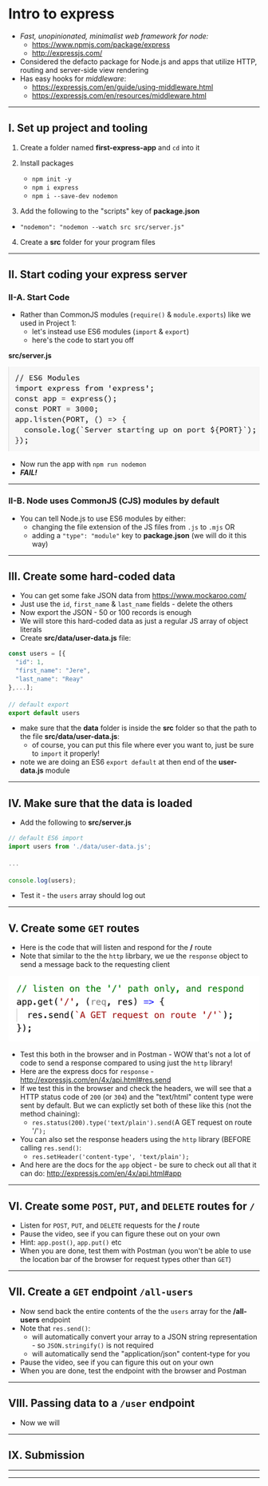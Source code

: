 # Intro to express
- *Fast, unopinionated, minimalist web framework for node:*
  - https://www.npmjs.com/package/express
  - http://expressjs.com/
- Considered the defacto package for Node.js and apps that utilize HTTP, routing and server-side view rendering 
- Has easy hooks for *middleware*:
  - https://expressjs.com/en/guide/using-middleware.html
  - https://expressjs.com/en/resources/middleware.html

<hr>

## I. Set up project and tooling

1) Create a folder named **first-express-app** and `cd` into it

2) Install packages

    - `npm init -y`
    - `npm i express`
    - `npm i --save-dev nodemon`

3) Add the following to the "scripts" key of **package.json**
- `"nodemon": "nodemon --watch src src/server.js"`

4) Create a **src** folder for your program files

<hr>

## II. Start coding your express server

### II-A. Start Code

- Rather than CommonJS modules (`require()` & `module.exports`) like we used in Project 1:
  - let's instead use ES6 modules (`import` & `export`)
  - here's the code to start you off

**src/server.js**

![screenshot](_images/express-1.png)

- Now run the app with `npm run nodemon`
- ***FAIL!***

<hr>

### II-B. Node uses CommonJS (CJS) modules by default
- You can tell Node.js to use ES6 modules by either:
  -  changing the file extension of the JS files from `.js` to `.mjs` OR
  -  adding a `"type": "module"` key to **package.json** (we will do it this way)

<hr>

## III. Create some hard-coded data

- You can get some fake JSON data from https://www.mockaroo.com/
- Just use the `id`, `first_name` & `last_name` fields - delete the others
- Now export the JSON - 50 or 100 records is enough
- We will store this hard-coded data as just a regular JS array of object literals
- Create **src/data/user-data.js** file:

```js
const users = [{
  "id": 1,
  "first_name": "Jere",
  "last_name": "Reay"
},...];

// default export
export default users
```

- make sure that the **data** folder is inside the **src** folder so that the path to the file **src/data/user-data.js**:
  - of course, you can put this file where ever you want to, just be sure to `import` it properly!
- note we are doing an ES6 `export default` at then end of the **user-data.js** module

<hr>

## IV. Make sure that the data is loaded

- Add the following to **src/server.js**

```js
// default ES6 import
import users from './data/user-data.js';

...

console.log(users);
```

- Test it - the `users` array should log out

<hr>

## V. Create some `GET` routes

- Here is the code that will listen and respond for the **/** route
- Note that similar to the the `http` librbary, we ue the `response` object to send a message back to the requesting client

![screenshot](_images/express-2.png)

- Test this both in the browser and in Postman - WOW that's not a lot of code to send a response compared to using just the `http` library!
- Here are the express docs for `response` - http://expressjs.com/en/4x/api.html#res.send
- If we test this in the browser and check the headers, we will see that a HTTP status code of `200` (or `304`) and the "text/html" content type were sent by default. But we can explictly set both of these like this (not the method chaining):
  - `res.status(200).type('text/plain').send(`A GET request on route '/'`);`
- You can also set the response headers using the `http` library (BEFORE calling `res.send()`:
  - `res.setHeader('content-type', 'text/plain');`
- And here are the docs for the `app` object - be sure to check out all that it can do: http://expressjs.com/en/4x/api.html#app

<hr>

## VI. Create some `POST`, `PUT`, and `DELETE` routes for `/`

- Listen for `POST`, `PUT`, and `DELETE` requests for the **/** route 
- Pause the video, see if you can figure these out on your own
- Hint: `app.post()`, `app.put()` etc
- When you are done, test them with Postman (you won't be able to use the location bar of the browser for request types other than `GET`)

<hr>

## VII. Create a `GET` endpoint `/all-users`

- Now send back the entire contents of the the `users` array for the **/all-users** endpoint
- Note that `res.send()`:
  - will automatically convert your array to a JSON string representation - so `JSON.stringify()` is not required
  - will automatically send the "application/json" content-type for you
- Pause the video, see if you can figure this out on your own
- When you are done, test the endpoint with the browser and Postman

<hr>

## VIII. Passing data to a `/user` endpoint

- Now we will 

<hr>

## IX. Submission


<hr><hr>
